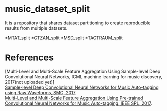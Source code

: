# music_dataset_split

It is a repository that shares dataset partitioning to create reproducible results from multiple datasets.

*MTAT_split
*GTZAN_split
*MSD_split
*TAGTRAUM_split

# References
[Multi-Level and Multi-Scale Feature Aggregation Using Sample-level Deep Convolutional Neural Networks, ICML machine learning for music discovery, 2017(not uploaded yet)] <br>
[Sample-level Deep Convolutional Neural Networks for Music Auto-tagging using Raw Waveforms, SMC, 2017](https://arxiv.org/abs/1703.01789) <br>
[Multi-Level and Multi-Scale Feature Aggregation Using Pre-trained Convolutional Neural Networks for Music Auto-tagging, IEEE SPL, 2017](https://arxiv.org/abs/1703.01793).


